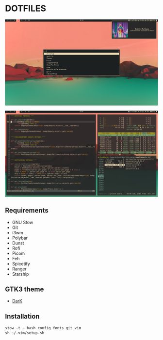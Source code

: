 DOTFILES
========

![Screenshot 1]( https://github.com/pr3ssh/dotfiles/blob/master/screenshot-1.png )

![Screenshot 2]( https://github.com/pr3ssh/dotfiles/blob/master/screenshot-2.png )

## Requirements
* GNU Stow
* Git
* i3wm
* Polybar
* Dunst
* Rofi
* Picom
* Feh
* Spicetify
* Ranger
* Starship


## GTK3 theme
* [DarK](https://www.gnome-look.org/p/1199936/)

## Installation

```
stow -t ~ bash config fonts git vim
sh ~/.vim/setup.sh
```
